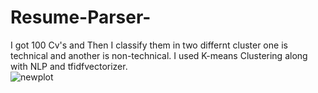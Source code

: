 # Resume-Parser-
I got 100 Cv's and Then I classify them in two differnt cluster one is technical and another is non-technical. I used K-means Clustering along with NLP and tfidfvectorizer.  
![newplot](https://user-images.githubusercontent.com/29757740/88274345-2f420400-ccf9-11ea-829c-d499901738b5.png)
